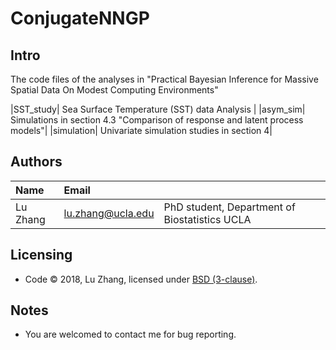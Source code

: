 # ConjugateNNGP
Intro
---------
The code files of the analyses in "Practical Bayesian Inference for Massive Spatial Data On Modest Computing Environments"

|SST_study| Sea Surface Temperature (SST) data Analysis |
|asym_sim|  Simulations in section 4.3 "Comparison of response and latent process models"|
|simulation| Univariate simulation studies in section 4|

Authors
---------
| Name   | Email       |              |
|:------ |:----------- | :----------- |
| Lu Zhang | lu.zhang@ucla.edu        | PhD student, Department of Biostatistics UCLA  |


Licensing
---------
* Code &copy; 2018, Lu Zhang, licensed under [BSD (3-clause)](https://opensource.org/licenses/BSD-3-Clause).

Notes
---------
* You are welcomed to contact me for bug reporting.
